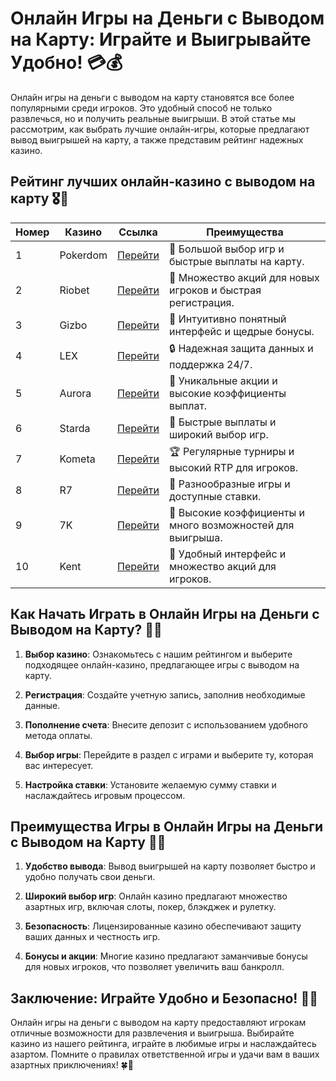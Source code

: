 # Онлайн Игры на Деньги с Выводом на Карту: Играйте и Выигрывайте Удобно! 💳💰

Онлайн игры на деньги с выводом на карту становятся все более популярными среди игроков. Это удобный способ не только развлечься, но и получить реальные выигрыши. В этой статье мы рассмотрим, как выбрать лучшие онлайн-игры, которые предлагают вывод выигрышей на карту, а также представим рейтинг надежных казино.

## Рейтинг лучших онлайн-казино с выводом на карту 🎖️🌟

| Номер | Казино                 | Ссылка                                           | Преимущества                                               |
|-------|------------------------|--------------------------------------------------|-----------------------------------------------------------|
| 1     | Pokerdom               | [Перейти](https://brandplay.link/4k77v2yx)     | 🎉 Большой выбор игр и быстрые выплаты на карту.          |
| 2     | Riobet                 | [Перейти](https://brandplay.link/7xBLTPyj)     | 🤑 Множество акций для новых игроков и быстрая регистрация.|
| 3     | Gizbo                  | [Перейти](https://brandplay.link/bprXw4YV)     | 🌟 Интуитивно понятный интерфейс и щедрые бонусы.         |
| 4     | LEX                    | [Перейти](https://brandplay.link/zW4hdDFV)     | 🔒 Надежная защита данных и поддержка 24/7.               |
| 5     | Aurora                 | [Перейти](https://10trafic-stat2.com/click/668546556bcc6313411604bd/6766/13032/subaccount) | 💎 Уникальные акции и высокие коэффициенты выплат.         |
| 6     | Starda                 | [Перейти](https://brandplay.link/fB7xwRFL)     | 🚀 Быстрые выплаты и широкий выбор игр.                   |
| 7     | Kometa                 | [Перейти](https://brandplay.link/8ZymQJV8)     | 🏆 Регулярные турниры и высокий RTP для игроков.          |
| 8     | R7                     | [Перейти](https://brandplay.link/bMd3Yjsw)     | 🎲 Разнообразные игры и доступные ставки.                 |
| 9     | 7K                     | [Перейти](https://brandplay.link/BvQyFShp)     | 🎊 Высокие коэффициенты и много возможностей для выигрыша.|
| 10    | Kent                   | [Перейти](https://brandplay.link/Fv2WP3js)     | 🎁 Удобный интерфейс и множество акций для игроков.       |

## Как Начать Играть в Онлайн Игры на Деньги с Выводом на Карту? 🚀💡

1. **Выбор казино**: Ознакомьтесь с нашим рейтингом и выберите подходящее онлайн-казино, предлагающее игры с выводом на карту.

2. **Регистрация**: Создайте учетную запись, заполнив необходимые данные.

3. **Пополнение счета**: Внесите депозит с использованием удобного метода оплаты.

4. **Выбор игры**: Перейдите в раздел с играми и выберите ту, которая вас интересует.

5. **Настройка ставки**: Установите желаемую сумму ставки и наслаждайтесь игровым процессом.

## Преимущества Игры в Онлайн Игры на Деньги с Выводом на Карту 🌈💸

1. **Удобство вывода**: Вывод выигрышей на карту позволяет быстро и удобно получать свои деньги.

2. **Широкий выбор игр**: Онлайн казино предлагают множество азартных игр, включая слоты, покер, блэкджек и рулетку.

3. **Безопасность**: Лицензированные казино обеспечивают защиту ваших данных и честность игр.

4. **Бонусы и акции**: Многие казино предлагают заманчивые бонусы для новых игроков, что позволяет увеличить ваш банкролл.

## Заключение: Играйте Удобно и Безопасно! 🌟🎊

Онлайн игры на деньги с выводом на карту предоставляют игрокам отличные возможности для развлечения и выигрыша. Выбирайте казино из нашего рейтинга, играйте в любимые игры и наслаждайтесь азартом. Помните о правилах ответственной игры и удачи вам в ваших азартных приключениях! 🍀🎰
